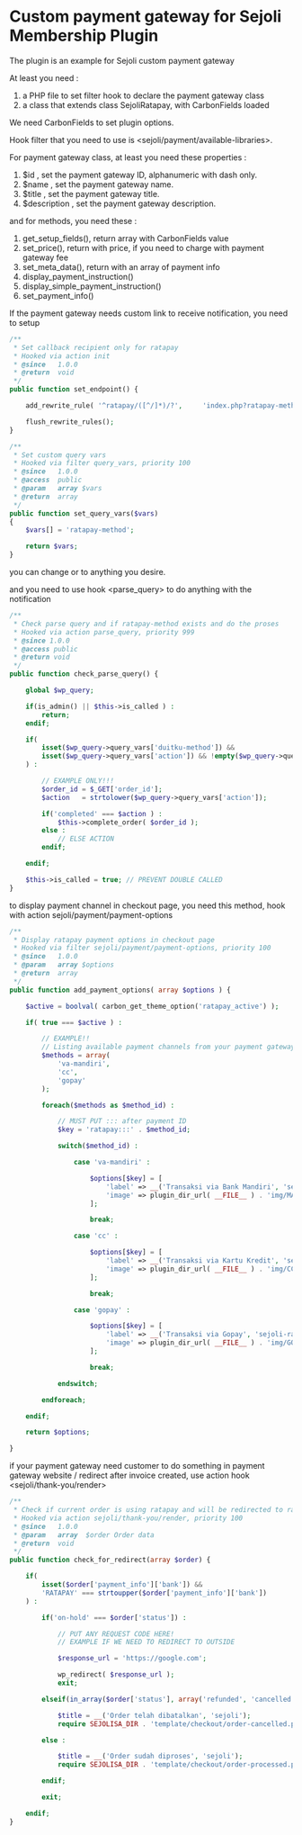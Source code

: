 # Custom payment gateway for Sejoli Membership Plugin
The plugin is an example for Sejoli custom payment gateway

At least you need :
1. a PHP file to set filter hook to declare the payment gateway class
2. a class that extends class SejoliRatapay, with CarbonFields loaded

We need CarbonFields to set plugin options.

Hook filter that you need to use is <sejoli/payment/available-libraries>.

For payment gateway class, at least you need these properties :

1. $id <string>, set the payment gateway ID, alphanumeric with dash only.
2. $name <string>, set the payment gateway name.
3. $title <string>, set the payment gateway title.
4. $description <string>, set the payment gateway description.

and for methods, you need these :

1. get_setup_fields(), return array with CarbonFields value
2. set_price(), return with price, if you need to charge with payment gateway fee
3. set_meta_data(), return with an array of payment info
4. display_payment_instruction()
5. display_simple_payment_instruction()
6. set_payment_info()

If the payment gateway needs custom link to receive notification, you need to setup

```php
/**
 * Set callback recipient only for ratapay
 * Hooked via action init
 * @since   1.0.0
 * @return  void
 */
public function set_endpoint() {

    add_rewrite_rule( '^ratapay/([^/]*)/?',		'index.php?ratapay-method=1&action=$matches[1]','top');

    flush_rewrite_rules();
}

/**
 * Set custom query vars
 * Hooked via filter query_vars, priority 100
 * @since   1.0.0
 * @access  public
 * @param   array $vars
 * @return  array
 */
public function set_query_vars($vars)
{
    $vars[] = 'ratapay-method';

    return $vars;
}
```

you can change <ratapay> or <ratapay-method> to anything you desire.

and you need to use hook <parse_query> to do anything with the notification

```php
/**
 * Check parse query and if ratapay-method exists and do the proses
 * Hooked via action parse_query, priority 999
 * @since 1.0.0
 * @access public
 * @return void
 */
public function check_parse_query() {

    global $wp_query;

    if(is_admin() || $this->is_called ) :
        return;
    endif;

    if(
        isset($wp_query->query_vars['duitku-method']) &&
        isset($wp_query->query_vars['action']) && !empty($wp_query->query_vars['action'])
    ) :

        // EXAMPLE ONLY!!!
        $order_id = $_GET['order_id'];
        $action   = strtolower($wp_query->query_vars['action']);

        if('completed' === $action ) :
            $this->complete_order( $order_id );
        else :
            // ELSE ACTION
        endif;

    endif;

    $this->is_called = true; // PREVENT DOUBLE CALLED
}
```

to display payment channel in checkout page, you need this method, hook with action sejoli/payment/payment-options

```php
/**
 * Display ratapay payment options in checkout page
 * Hooked via filter sejoli/payment/payment-options, priority 100
 * @since   1.0.0
 * @param   array $options
 * @return  array
 */
public function add_payment_options( array $options ) {

    $active = boolval( carbon_get_theme_option('ratapay_active') );

    if( true === $active ) :

        // EXAMPLE!!
        // Listing available payment channels from your payment gateways
        $methods = array(
            'va-mandiri',
            'cc',
            'gopay'
        );

        foreach($methods as $method_id) :

            // MUST PUT ::: after payment ID
            $key = 'ratapay:::' . $method_id;

            switch($method_id) :

                case 'va-mandiri' :

                    $options[$key] = [
                        'label' => __('Transaksi via Bank Mandiri', 'sejoli-ratapay'),
                        'image' => plugin_dir_url( __FILE__ ) . 'img/MANDIRI.png'
                    ];

                    break;

                case 'cc' :

                    $options[$key] = [
                        'label' => __('Transaksi via Kartu Kredit', 'sejoli-ratapay'),
                        'image' => plugin_dir_url( __FILE__ ) . 'img/CC.png'
                    ];

                    break;

                case 'gopay' :

                    $options[$key] = [
                        'label' => __('Transaksi via Gopay', 'sejoli-ratapay'),
                        'image' => plugin_dir_url( __FILE__ ) . 'img/GOPAY.png'
                    ];

                    break;

            endswitch;

        endforeach;

    endif;

    return $options;

}
```

if your payment gateway need customer to do something in payment gateway website / redirect after invoice created, use action hook <sejoli/thank-you/render>

```php
/**
 * Check if current order is using ratapay and will be redirected to ratapay payment channel options
 * Hooked via action sejoli/thank-you/render, priority 100
 * @since   1.0.0
 * @param   array  $order Order data
 * @return  void
 */
public function check_for_redirect(array $order) {

    if(
        isset($order['payment_info']['bank']) &&
        'RATAPAY' === strtoupper($order['payment_info']['bank'])
    ) :

        if('on-hold' === $order['status']) :

            // PUT ANY REQUEST CODE HERE!
            // EXAMPLE IF WE NEED TO REDIRECT TO OUTSIDE

            $response_url = 'https://google.com';

            wp_redirect( $response_url );
            exit;

        elseif(in_array($order['status'], array('refunded', 'cancelled'))) :

            $title = __('Order telah dibatalkan', 'sejoli');
            require SEJOLISA_DIR . 'template/checkout/order-cancelled.php';

        else :

            $title = __('Order sudah diproses', 'sejoli');
            require SEJOLISA_DIR . 'template/checkout/order-processed.php';

        endif;

        exit;

    endif;
}
```
